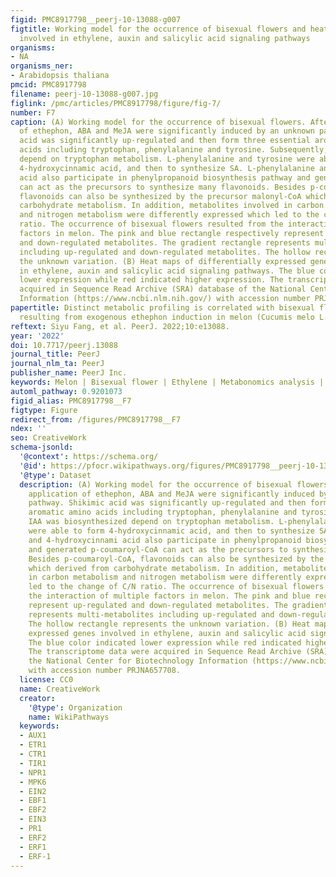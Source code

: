 ```yaml
---
figid: PMC8917798__peerj-10-13088-g007
figtitle: Working model for the occurrence of bisexual flowers and heat maps of DEGs
  involved in ethylene, auxin and salicylic acid signaling pathways
organisms:
- NA
organisms_ner:
- Arabidopsis thaliana
pmcid: PMC8917798
filename: peerj-10-13088-g007.jpg
figlink: /pmc/articles/PMC8917798/figure/fig-7/
number: F7
caption: (A) Working model for the occurrence of bisexual flowers. After the application
  of ethephon, ABA and MeJA were significantly induced by an unknown pathway. Shikimic
  acid was significantly up-regulated and then form three essential aromatic amino
  acids including tryptophan, phenylalanine and tyrosine. Subsequently, IAA was biosynthesized
  depend on tryptophan metabolism. L-phenylalanine and tyrosine were able to form
  4-hydroxycinnamic acid, and then to synthesize SA. L-phenylalanine and 4-hydroxycinnami
  acid also participate in phenylpropanoid biosynthesis pathway and generated p-coumaroyl-CoA
  can act as the precursors to synthesize many flavonoids. Besides p-coumaroyl-CoA,
  flavonoids can also be synthesized by the precursor malonyl-CoA which derived from
  carbohydrate metabolism. In addition, metabolites involved in carbon metabolism
  and nitrogen metabolism were differently expressed which led to the change of C/N
  ratio. The occurrence of bisexual flowers resulted from the interaction of multiple
  factors in melon. The pink and blue rectangle respectively represent up-regulated
  and down-regulated metabolites. The gradient rectangle represents multi-metabolites
  including up-regulated and down-regulated metabolites. The hollow rectangle represents
  the unknown variation. (B) Heat maps of differentially expressed genes involved
  in ethylene, auxin and salicylic acid signaling pathways. The blue color indicated
  lower expression while red indicated higher expression. The transcriptome data were
  acquired in Sequence Read Archive (SRA) database of the National Center for Biotechnology
  Information (https://www.ncbi.nlm.nih.gov/) with accession number PRJNA657708.
papertitle: Distinct metabolic profiling is correlated with bisexual flowers formation
  resulting from exogenous ethephon induction in melon (Cucumis melo L.).
reftext: Siyu Fang, et al. PeerJ. 2022;10:e13088.
year: '2022'
doi: 10.7717/peerj.13088
journal_title: PeerJ
journal_nlm_ta: PeerJ
publisher_name: PeerJ Inc.
keywords: Melon | Bisexual flower | Ethylene | Metabonomics analysis | Sex differentiation
automl_pathway: 0.9201073
figid_alias: PMC8917798__F7
figtype: Figure
redirect_from: /figures/PMC8917798__F7
ndex: ''
seo: CreativeWork
schema-jsonld:
  '@context': https://schema.org/
  '@id': https://pfocr.wikipathways.org/figures/PMC8917798__peerj-10-13088-g007.html
  '@type': Dataset
  description: (A) Working model for the occurrence of bisexual flowers. After the
    application of ethephon, ABA and MeJA were significantly induced by an unknown
    pathway. Shikimic acid was significantly up-regulated and then form three essential
    aromatic amino acids including tryptophan, phenylalanine and tyrosine. Subsequently,
    IAA was biosynthesized depend on tryptophan metabolism. L-phenylalanine and tyrosine
    were able to form 4-hydroxycinnamic acid, and then to synthesize SA. L-phenylalanine
    and 4-hydroxycinnami acid also participate in phenylpropanoid biosynthesis pathway
    and generated p-coumaroyl-CoA can act as the precursors to synthesize many flavonoids.
    Besides p-coumaroyl-CoA, flavonoids can also be synthesized by the precursor malonyl-CoA
    which derived from carbohydrate metabolism. In addition, metabolites involved
    in carbon metabolism and nitrogen metabolism were differently expressed which
    led to the change of C/N ratio. The occurrence of bisexual flowers resulted from
    the interaction of multiple factors in melon. The pink and blue rectangle respectively
    represent up-regulated and down-regulated metabolites. The gradient rectangle
    represents multi-metabolites including up-regulated and down-regulated metabolites.
    The hollow rectangle represents the unknown variation. (B) Heat maps of differentially
    expressed genes involved in ethylene, auxin and salicylic acid signaling pathways.
    The blue color indicated lower expression while red indicated higher expression.
    The transcriptome data were acquired in Sequence Read Archive (SRA) database of
    the National Center for Biotechnology Information (https://www.ncbi.nlm.nih.gov/)
    with accession number PRJNA657708.
  license: CC0
  name: CreativeWork
  creator:
    '@type': Organization
    name: WikiPathways
  keywords:
  - AUX1
  - ETR1
  - CTR1
  - TIR1
  - NPR1
  - MPK6
  - EIN2
  - EBF1
  - EBF2
  - EIN3
  - PR1
  - ERF2
  - ERF1
  - ERF-1
---
```

